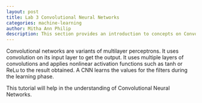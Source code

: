 ```yaml
---
layout: post
title: Lab 3 Convolutional Neural Networks
categories: machine-learning
author: Mitha Ann Philip
description: This section provides an introduction to concepts on Convolutional Neural Network.
---
```


Convolutional networks are variants of multilayer perceptrons. It uses convolution on its input layer to get the output. It uses multiple layers of convolutions and applies nonlinear activation functions such as tanh or ReLu to the result obtained. A CNN learns the values for the filters during the learning phase.

This tutorial will help in the understanding of Convolutional Neural Networks.
